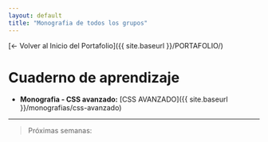 ```yaml
---
layout: default
title: "Monografia de todos los grupos"
---
```

[← Volver al Inicio del Portafolio]({{ site.baseurl }}/PORTAFOLIO/)
# Cuaderno de aprendizaje
- **Monografia - CSS avanzado:** [CSS AVANZADO]({{ site.baseurl }}/monografias/css-avanzado)

---

> Próximas semanas:

